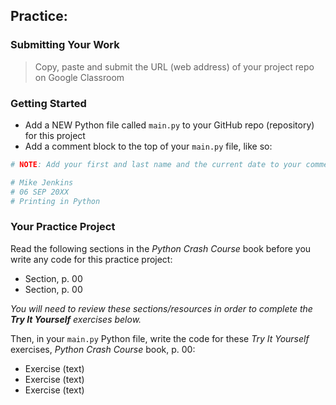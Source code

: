 ## Practice: 

### Submitting Your Work

> Copy, paste and submit the URL (web address) of your project repo on Google Classroom

### Getting Started

- Add a NEW Python file called `main.py` to your GitHub repo (repository) for this project
- Add a comment block to the top of your `main.py` file, like so:

```python
# NOTE: Add your first and last name and the current date to your comment block

# Mike Jenkins
# 06 SEP 20XX
# Printing in Python
```

### Your Practice Project

Read the following sections in the *Python Crash Course* book before you write any code for this practice project:

- Section, p. 00
- Section, p. 00

*You will need to review these sections/resources in order to complete the **Try It Yourself** exercises below.*

Then, in your `main.py` Python file, write the code for these *Try It Yourself* exercises, *Python Crash Course* book, p. 00:

- Exercise (text)
- Exercise (text)
- Exercise (text)
